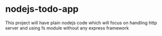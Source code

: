 # nodejs-todo-app
This project will have plain nodejs code which will focus on handling http server and using fs module without any express framework
